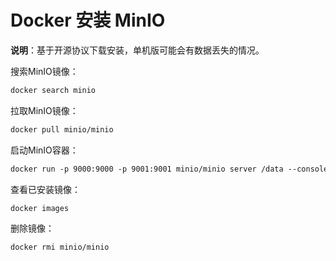 # Docker 安装 MinIO

**说明**：基于开源协议下载安装，单机版可能会有数据丢失的情况。

搜索MinIO镜像：

```dockerfile
docker search minio
```

拉取MinIO镜像：

```dockerfile
docker pull minio/minio
```

启动MinIO容器：

```dockerfile
docker run -p 9000:9000 -p 9001:9001 minio/minio server /data --console-address ":9001"
```

查看已安装镜像：

```dockerfile
docker images
```

删除镜像：

```dockerfile
docker rmi minio/minio
```

